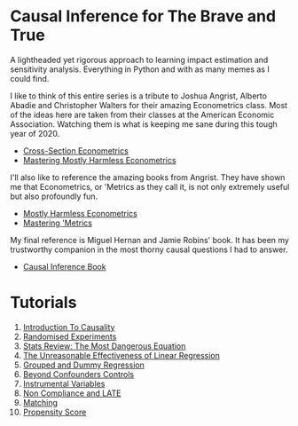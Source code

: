 # Causal Inference for The Brave and True

A lightheaded yet rigorous approach to learning impact estimation and sensitivity analysis. Everything in Python and with as many memes as I could find.

I like to think of this entire series is a tribute to Joshua Angrist, Alberto Abadie and Christopher Walters for their amazing Econometrics class. Most of the ideas here are taken from their classes at the American Economic Association. Watching them is what is keeping me sane during this tough year of 2020.
* [Cross-Section Econometrics](https://www.aeaweb.org/conference/cont-ed/2017-webcasts)
* [Mastering Mostly Harmless Econometrics](https://www.aeaweb.org/conference/cont-ed/2020-webcasts)

I'll also like to reference the amazing books from Angrist. They have shown me that Econometrics, or 'Metrics as they call it, is not only extremely useful but also profoundly fun.

* [Mostly Harmless Econometrics](https://www.mostlyharmlesseconometrics.com/)
* [Mastering 'Metrics](https://www.masteringmetrics.com/)

My final reference is Miguel Hernan and Jamie Robins' book. It has been my trustworthy companion in the most thorny causal questions I had to answer.

* [Causal Inference Book](https://www.hsph.harvard.edu/miguel-hernan/causal-inference-book/)

# Tutorials
1. [Introduction To Causality](https://github.com/matheusfacure/python-causality-handbook/blob/master/1-Introduction-To-Causality.ipynb)
2. [Randomised Experiments](https://github.com/matheusfacure/python-causality-handbook/blob/master/2-Randomised-Experiments.ipynb)
3. [Stats Review: The Most Dangerous Equation](https://github.com/matheusfacure/python-causality-handbook/blob/master/3-Stats-Review-The-Most-Dangerous-Equation.ipynb)
4. [The Unreasonable Effectiveness of Linear Regression](https://github.com/matheusfacure/python-causality-handbook/blob/master/4-The-Unreasonable-Effectiveness-of-Linear-Regression.ipynb)
5. [Grouped and Dummy Regression](https://github.com/matheusfacure/python-causality-handbook/blob/master/5-Grouped-and-Dummy-Regression.ipynb)
6. [Beyond Confounders Controls](https://github.com/matheusfacure/python-causality-handbook/blob/master/6-Beyond-Confounders-Controls.ipynb)
7. [Instrumental Variables](https://github.com/matheusfacure/python-causality-handbook/blob/master/7-Instrumental-Variables.ipynb)
8. [Non Compliance and LATE](https://github.com/matheusfacure/python-causality-handbook/blob/master/8-Non-Compliance-and-LATE.ipynb)
9. [Matching](https://github.com/matheusfacure/python-causality-handbook/blob/master/9-Matching.ipynb)
10. [Propensity Score](https://github.com/matheusfacure/python-causality-handbook/blob/master/10-Propensity-Score.ipynb)
